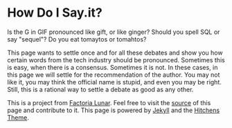 # How Do I Say.it?

Is the G in GIF pronounced like gift, or like ginger? Should you spell SQL or say "sequel"? Do you eat tomaytos or tomahtos?

This page wants to settle once and for all these debates and show you how certain words from the tech industry should be pronounced. Sometimes this is easy, when there is a consensus. Sometimes it is not. In these cases, in this page we will settle for the recommendation of the author. You may not like it, you may think the official name is stupid, and even you may be right. Still, this is a rational way to settle a debate as good as any other.

This is a project from [Factoria Lunar](https://factoria.lu). Feel free to visit the [source](https://github.com/factorialunar/HowDoISay.it) of this page and contribute to it. This page is powered by <a href="http://jekyllrb.com">Jekyll</a> and the <a href="https://github.com/patdryburgh/hitchens">Hitchens Theme</a>.
